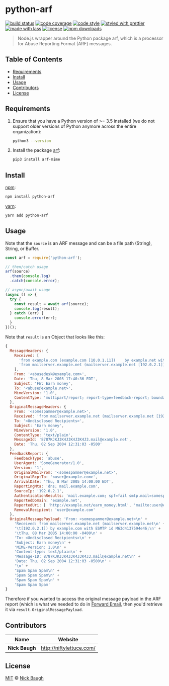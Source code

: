 # python-arf

[![build status](https://img.shields.io/travis/com/forwardemail/python-arf.svg)](https://travis-ci.com/forwardemail/python-arf)
[![code coverage](https://img.shields.io/codecov/c/github/forwardemail/python-arf.svg)](https://codecov.io/gh/forwardemail/python-arf)
[![code style](https://img.shields.io/badge/code_style-XO-5ed9c7.svg)](https://github.com/sindresorhus/xo)
[![styled with prettier](https://img.shields.io/badge/styled_with-prettier-ff69b4.svg)](https://github.com/prettier/prettier)
[![made with lass](https://img.shields.io/badge/made_with-lass-95CC28.svg)](https://lass.js.org)
[![license](https://img.shields.io/github/license/forwardemail/python-arf.svg)](LICENSE)
[![npm downloads](https://img.shields.io/npm/dt/python-arf.svg)](https://npm.im/python-arf)

> Node.js wrapper around the Python package arf, which is a processor for Abuse Reporting Format (ARF) messages.


## Table of Contents

* [Requirements](#requirements)
* [Install](#install)
* [Usage](#usage)
* [Contributors](#contributors)
* [License](#license)


## Requirements

1. Ensure that you have a Python version of >= 3.5 installed (we do not support older versions of Python anymore across the entire organization):

   ```sh
   python3 --version
   ```

2. Install the package [arf](https://github.com/danielsen/arf):

   ```sh
   pip3 install arf-mime
   ```


## Install

[npm][]:

```sh
npm install python-arf
```

[yarn][]:

```sh
yarn add python-arf
```


## Usage

Note that the `source` is an ARF message and can be a file path (String), String, or Buffer.

```js
const arf = require('python-arf');

// then/catch usage
arf(source)
  .then(console.log)
  .catch(console.error);

// async/await usage
(async () => {
  try {
    const result = await arf(source);
    console.log(result);
  } catch (err) {
    console.error(err);
  }
})();
```

Note that `result` is an Object that looks like this:

```js
{
  MessageHeaders: {
    Received: [
      'from example.com (example.com [10.0.1.11])    by example.net with ESMTP id O63d4137594e46; Thu, 08 Mar 2005 16:00:00 -0400',
      'from mailserver.example.net (mailserver.example.net [192.0.2.1]) by example.com with ESMTP id M63d4137594e46; Thu, 08 Mar 2005 14:00:00 -0400'
    ],
    From: '<abusedesk@example.com>',
    Date: 'Thu, 8 Mar 2005 17:40:36 EDT',
    Subject: 'FW: Earn money',
    To: '<abuse@example.net>',
    MimeVersion: '1.0',
    ContentType: 'multipart/report; report-type=feedback-report; boundary="part1_13d.2e68ed54_boundary"'
  },
  OriginalMessageHeaders: {
    From: '<somespammer@example.net>',
    Received: 'from mailserver.example.net (mailserver.example.net [192.0.2.1]) by example.com with ESMTP id M63d4137594e46; Thu, 08 Mar 2005 14:00:00 -0400',
    To: '<Undisclosed Recipients>',
    Subject: 'Earn money',
    MimeVersion: '1.0',
    ContentType: 'text/plain',
    MessageId: '8787KJKJ3K4J3K4J3K4J3.mail@example.net',
    Date: 'Thu, 02 Sep 2004 12:31:03 -0500'
  },
  FeedbackReport: {
    FeedbackType: 'abuse',
    UserAgent: 'SomeGenerator/1.0',
    Version: '1',
    OriginalMailFrom: '<somespammer@example.net>',
    OriginalRcptTo: '<user@example.com>',
    ArrivalDate: 'Thu, 8 Mar 2005 14:00:00 EDT',
    ReportingMta: 'dns; mail.example.com',
    SourceIp: '192.0.2.1',
    AuthenticationResults: 'mail.example.com; spf=fail smtp.mail=somespammer@example.com',
    ReportedDomain: 'example.net',
    ReportedUri: [ 'http://example.net/earn_money.html', 'mailto:user@example.com' ],
    RemovalRecipient: 'user@example.com'
  },
  OriginalMessagePayload: 'From: <somespammer@example.net>\n' +
    'Received: from mailserver.example.net (mailserver.example.net\n' +
    '\t[192.0.2.1]) by example.com with ESMTP id M63d4137594e46;\n' +
    '\tThu, 08 Mar 2005 14:00:00 -0400\n' +
    'To: <Undisclosed Recipients>\n' +
    'Subject: Earn money\n' +
    'MIME-Version: 1.0\n' +
    'Content-type: text/plain\n' +
    'Message-ID: 8787KJKJ3K4J3K4J3K4J3.mail@example.net\n' +
    'Date: Thu, 02 Sep 2004 12:31:03 -0500\n' +
    '\n' +
    'Spam Spam Spam\n' +
    'Spam Spam Spam\n' +
    'Spam Spam Spam\n' +
    'Spam Spam Spam'
}
```

Therefore if you wanted to access the original message payload in the ARF report (which is what we needed to do in [Forward Email](https://forwardemail.net), then you'd retrieve it via `result.OriginalMessagePayload`.


## Contributors

| Name           | Website                    |
| -------------- | -------------------------- |
| **Nick Baugh** | <http://niftylettuce.com/> |


## License

[MIT](LICENSE) © [Nick Baugh](http://niftylettuce.com/)


## 

[npm]: https://www.npmjs.com/

[yarn]: https://yarnpkg.com/
